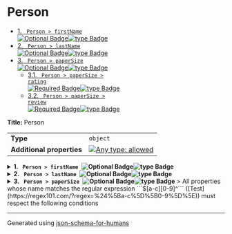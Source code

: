 # Person

- [1. <code> Person > firstName </code><img alt="Optional Badge" src="https://img.shields.io/badge/Optional-yellow"><img alt="type Badge" src="https://img.shields.io/badge/type-string-4c72b0">](#firstName)
- [2. <code> Person > lastName </code><img alt="Optional Badge" src="https://img.shields.io/badge/Optional-yellow"><img alt="type Badge" src="https://img.shields.io/badge/type-string-4c72b0">](#lastName)
- [3. <code> Person > paperSize </code><img alt="Optional Badge" src="https://img.shields.io/badge/Optional-yellow"><img alt="type Badge" src="https://img.shields.io/badge/type-object-c44e52">](#pattern1)
  - [3.1. <code> Person > paperSize > rating </code><img alt="Required Badge" src="https://img.shields.io/badge/Required-blue"><img alt="type Badge" src="https://img.shields.io/badge/type-integer-55a868">](#pattern1_rating)
  - [3.2. <code> Person > paperSize > review </code><img alt="Required Badge" src="https://img.shields.io/badge/Required-blue"><img alt="type Badge" src="https://img.shields.io/badge/type-string-4c72b0">](#pattern1_review)

**Title:** Person

|                           |                                                                                                                                   |
| ------------------------- | --------------------------------------------------------------------------------------------------------------------------------- |
| **Type**                  | `object`                                                                                                                          |
| **Additional properties** | [![Any type: allowed](https://img.shields.io/badge/Any%20type-allowed-green)](# "Additional Properties of any type are allowed.") |

<details>
<summary>
<strong> <a name="firstName"></a>1. <code> Person > firstName </code><img alt="Optional Badge" src="https://img.shields.io/badge/Optional-yellow"><img alt="type Badge" src="https://img.shields.io/badge/type-string-4c72b0"></strong>  

</summary>
<blockquote>

**Title:** Person

|          |          |
| -------- | -------- |
| **Type** | `string` |

**Description:** The person's first name.

</blockquote>
</details>

<details>
<summary>
<strong> <a name="lastName"></a>2. <code> Person > lastName </code><img alt="Optional Badge" src="https://img.shields.io/badge/Optional-yellow"><img alt="type Badge" src="https://img.shields.io/badge/type-string-4c72b0"></strong>  

</summary>
<blockquote>

**Title:** Person

|          |          |
| -------- | -------- |
| **Type** | `string` |

**Description:** The person's last name.

</blockquote>
</details>

<details>
<summary>
<strong> <a name="pattern1"></a>3. <code> Person > paperSize </code><img alt="Optional Badge" src="https://img.shields.io/badge/Optional-yellow"><img alt="type Badge" src="https://img.shields.io/badge/type-object-c44e52"></strong>  
> All properties whose name matches the regular expression
```$[a-c][0-9]^``` ([Test](https://regex101.com/?regex=%24%5Ba-c%5D%5B0-9%5D%5E))
must respect the following conditions

</summary>
<blockquote>

**Title:** paperSize

|                           |                                                                                                                                   |
| ------------------------- | --------------------------------------------------------------------------------------------------------------------------------- |
| **Type**                  | `object`                                                                                                                          |
| **Additional properties** | [![Any type: allowed](https://img.shields.io/badge/Any%20type-allowed-green)](# "Additional Properties of any type are allowed.") |

**Description:** Review of a paper size.

<details>
<summary>
<strong> <a name="pattern1_rating"></a>3.1. <code> Person > paperSize > rating </code><img alt="Required Badge" src="https://img.shields.io/badge/Required-blue"><img alt="type Badge" src="https://img.shields.io/badge/type-integer-55a868"></strong>  

</summary>
<blockquote>

**Title:** Rating

|          |           |
| -------- | --------- |
| **Type** | `integer` |

**Description:** Numerical rating for paper size.

</blockquote>
</details>

<details>
<summary>
<strong> <a name="pattern1_review"></a>3.2. <code> Person > paperSize > review </code><img alt="Required Badge" src="https://img.shields.io/badge/Required-blue"><img alt="type Badge" src="https://img.shields.io/badge/type-string-4c72b0"></strong>  

</summary>
<blockquote>

**Title:** Review

|          |          |
| -------- | -------- |
| **Type** | `string` |

**Description:** Narrative review of the paper size.

</blockquote>
</details>

</blockquote>
</details>

----------------------------------------------------------------------------------------------------------------------------
Generated using [json-schema-for-humans](https://github.com/coveooss/json-schema-for-humans)